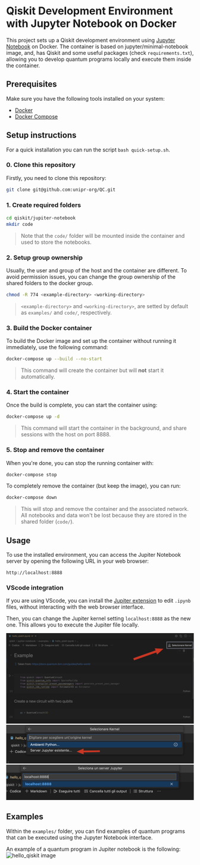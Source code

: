 # Qiskit Development Environment with Jupyter Notebook on Docker
This project sets up a Qiskit development environment using [Jupyter Notebook](https://jupyter.org) on Docker. The container is based on jupyter/minimal-notebook image, and, has Qiskit and some useful packages (check `requirements.txt`), allowing you to develop quantum programs locally and execute them inside the container.

## Prerequisites
Make sure you have the following tools installed on your system:

-   [Docker](https://docs.docker.com/get-docker/)
-   [Docker Compose](https://docs.docker.com/compose/install/)

## Setup instructions
For a quick installation you can run the script `bash quick-setup.sh`.

### 0. Clone this repository
Firstly, you need to clone this repository:

```bash
git clone git@github.com:unipr-org/QC.git
```

### 1. Create required folders
```bash
cd qiskit/jupiter-notebook
mkdir code
```

> Note that the `code/` folder will be mounted inside the container and used to store the notebooks.

### 2. Setup group ownership
Usually, the user and group of the host and the container are different. To avoid permission issues, you can change the group ownership of the shared folders to the docker group.

```bash
chmod -R 774 <example-directory> <working-directory>
```

> `<example-directory>` and `<working-directory>`, are setted by default as `examples/` and `code/`, respectively. 

### 3. Build the Docker container
To build the Docker image and set up the container without running it immediately, use the following command:

```bash
docker-compose up --build --no-start
```

> This command will create the container but will **not** start it automatically.

### 4. Start the container
Once the build is complete, you can start the container using:

```bash
docker-compose up -d
```

> This command will start the container in the background, and share sessions with the host on port 8888.

### 5. Stop and remove the container
When you're done, you can stop the running container with:

```bash
docker-compose stop
```

To completely remove the container (but keep the image), you can run:

```bash
docker-compose down
```

> This will stop and remove the container and the associated network. All notebooks and data won't be lost because they are stored in the shared folder (`code/`).

## Usage
To use the installed environment, you can access the Jupiter Notebook server by opening the following URL in your web browser:

```
http://localhost:8888
```

### VScode integration
If you are using VScode, you can install the [Jupiter extension](https://marketplace.visualstudio.com/items?itemName=ms-toolsai.jupyter) to edit `.ipynb` files, without interacting with the web browser interface.

Then, you can change the Jupiter kernel setting `localhost:8888` as the new one. This allows you to execute the Jupiter file locally.

![1st step](./images/1.png)
![2nd step](./images/2.png)
![3rd step](./images/3.png)

## Examples
Within the `examples/` folder, you can find examples of quantum programs that can be executed using the Jupyter Notebook interface.

An example of a quantum program in Jupiter notebook is the following:
![hello_qiskit image](docs/hello_qiskit.png)
